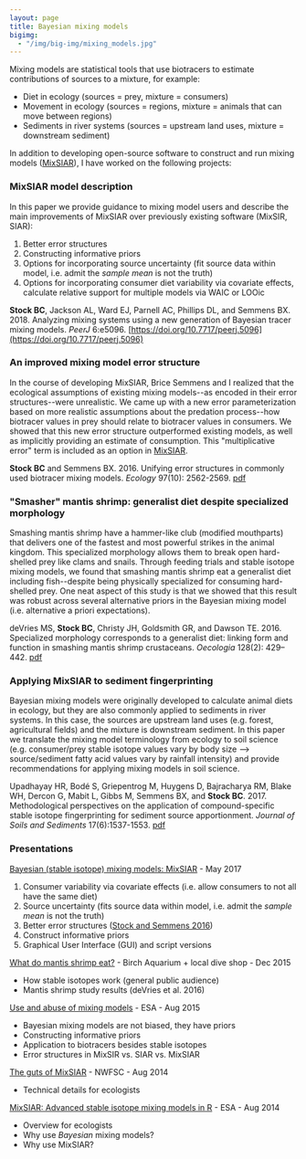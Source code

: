 ```yaml
---
layout: page
title: Bayesian mixing models
bigimg:
  - "/img/big-img/mixing_models.jpg"
---
```


Mixing models are statistical tools that use biotracers to estimate contributions of sources to a mixture, for example:
  - Diet in ecology (sources = prey, mixture = consumers)
  - Movement in ecology (sources = regions, mixture = animals that can move between regions)
  - Sediments in river systems (sources = upstream land uses, mixture = downstream sediment)

In addition to developing open-source software to construct and run mixing models ([MixSIAR](https://brianstock.github.io/mixsiar)), I have worked on the following projects:

### MixSIAR model description

In this paper we provide guidance to mixing model users and describe the main improvements of MixSIAR over previously existing software (MixSIR, SIAR):
  1. Better error structures
  2. Constructing informative priors
  3. Options for incorporating source uncertainty (fit source data within model, i.e. admit the *sample mean* is not the truth)
  4. Options for incorporating consumer diet variability via covariate effects, calculate relative support for multiple models via WAIC or LOOic

**Stock BC**, Jackson AL, Ward EJ, Parnell AC, Phillips DL, and Semmens BX. 2018. Analyzing mixing systems using a new generation of Bayesian tracer mixing models. *PeerJ* 6:e5096. [https://doi.org/10.7717/peerj.5096](https://doi.org/10.7717/peerj.5096)

### An improved mixing model error structure

In the course of developing MixSIAR, Brice Semmens and I realized that the ecological assumptions of existing mixing models--as encoded in their error structures--were unrealistic. We came up with a new error parameterization based on more realistic assumptions about the predation process--how biotracer values in prey should relate to biotracer values in consumers. We showed that this new error structure outperformed existing models, as well as implicitly providing an estimate of consumption. This "multiplicative error" term is included as an option in [MixSIAR](https://brianstock.github.io/mixsiar).

**Stock BC** and Semmens BX. 2016. Unifying error structures in commonly used biotracer mixing models. *Ecology* 97(10): 2562-2569. [pdf](/pdf/Stock_Semmens_2016_unifying_error_structures.pdf)

### "Smasher" mantis shrimp: generalist diet despite specialized morphology

Smashing mantis shrimp have a hammer-like club (modified mouthparts) that delivers one of the fastest and most powerful strikes in the animal kingdom. This specialized morphology allows them to break open hard-shelled prey like clams and snails. Through feeding trials and stable isotope mixing models, we found that smashing mantis shrimp eat a generalist diet including fish--despite being physically specialized for consuming hard-shelled prey. One neat aspect of this study is that we showed that this result was robust across several alternative priors in the Bayesian mixing model (i.e. alternative a priori expectations).

deVries MS, **Stock BC**, Christy JH, Goldsmith GR, and Dawson TE. 2016. Specialized morphology corresponds to a generalist diet: linking form and function in smashing mantis shrimp crustaceans. *Oecologia* 128(2): 429–442. [pdf](/pdf/deVries_2016_mantis_shrimp.pdf)

### Applying MixSIAR to sediment fingerprinting

Bayesian mixing models were originally developed to calculate animal diets in ecology, but they are also commonly applied to sediments in river systems. In this case, the sources are upstream land uses (e.g. forest, agricultural fields) and the mixture is downstream sediment. In this paper we translate the mixing model terminology from ecology to soil science (e.g. consumer/prey stable isotope values vary by body size --> source/sediment fatty acid values vary by rainfall intensity) and provide recommendations for applying mixing models in soil science.

Upadhayay HR, Bodé S, Griepentrog M, Huygens D, Bajracharya RM, Blake WH, Dercon G, Mabit L, Gibbs M, Semmens BX, and **Stock BC**. 2017. Methodological perspectives on the application of compound-specific stable isotope fingerprinting for sediment source apportionment. *Journal of Soils and Sediments* 17(6):1537-1553. [pdf](/pdf/Upadhayay_2017_cssi_sediment_fingerprinting.pdf)

### Presentations

[Bayesian (stable isotope) mixing models: MixSIAR](/pdf/mixsiar_sioSIgroup_052217.pdf) - May 2017
  1. Consumer variability via covariate effects (i.e. allow consumers to not all have the same diet)
  2. Source uncertainty (fits source data within model, i.e. admit the *sample mean* is not the truth)
  3. Better error structures ([Stock and Semmens 2016](/pdf/Stock_Semmens_2016_unifying_error_structures.pdf))
  4. Construct informative priors
  5. Graphical User Interface (GUI) and script versions

[What do mantis shrimp eat?](/pdf/mantis_shrimp_diet.pdf) - Birch Aquarium + local dive shop - Dec 2015
  - How stable isotopes work (general public audience)
  - Mantis shrimp study results (deVries et al. 2016)

[Use and abuse of mixing models](/pdf/Brian_Stock_MixSIAR_ESA_2015.pdf) - ESA - Aug 2015
  - Bayesian mixing models are not biased, they have priors
  - Constructing informative priors
  - Application to biotracers besides stable isotopes
  - Error structures in MixSIR vs. SIAR vs. MixSIAR

[The guts of MixSIAR](/pdf/MixSIAR_guts_BrianStock_NWFSC_Aug_29_2014.pdf) - NWFSC - Aug 2014
  - Technical details for ecologists

[MixSIAR: Advanced stable isotope mixing models in R](/pdf/MixSIAR_BrianStock_ESA_2014.pdf) - ESA - Aug 2014
  - Overview for ecologists
  - Why use *Bayesian* mixing models?
  - Why use MixSIAR?
